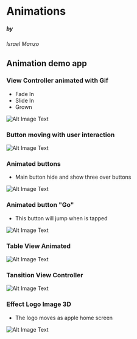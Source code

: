 # Animations

##### by
*Israel Manzo*

## Animation demo app
### View Controller animated with Gif
* Fade In
* Slide In
* Grown 

![Alt Image Text](images/MainScreenShot.png)

### Button moving with user interaction

![Alt Image Text](images/SecondScreenShot.png)

### Animated buttons
* Main button hide and show three over buttons

![Alt Image Text](images/ThirdScreenShot.png)

### Animated button "Go"
* This button will jump when is tapped


![Alt Image Text](images/GoScreenShot.png)

### Table View Animated

![Alt Image Text](images/YellowScreenShot.png)

### Tansition View Controller

![Alt Image Text](images/MazScreenShot.png)

### Effect Logo Image 3D
* The logo moves as apple home screen

![Alt Image Text](images/MonkeyScreenShot.png)

